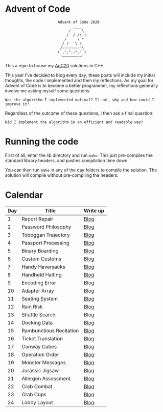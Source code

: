 # Advent of Code


                            Advent of Code 2020
                                   ____
                                 /     \
                                /  / /\ |
                               /     \ *
                              / /   \ \
                             /~~~~~~~~~\
                            ( .",^.-".' )
                             '~~~~~~~~~'



This a repo to house my [AoC20](https://adventofcode.com/) solutions in C++.

This year I’ve decided to blog every day; these posts will include my initial thoughts, the code I implemented and then my reflections. As my goal for Advent of Code is to become a better programmer, my reflections generally involve me asking myself some questions:

    Was the algorithm I implemented optimal? If not, why and how could I improve it?

Regardless of the outcome of these questions, I then ask a final question:

    Did I implement the algorithm in an efficient and readable way?


# Running the code

First of all, enter the lib directory and run `make`. This just pre-compiles the
standard library headers, and pushes compilation time down.

You can then run `make` in any of the day folders to compile the solution. The
solution will compile without pre-compiling the headers.

# Calendar

|   Day   | Title                                         | Write up
| --------|-----------------------------------------------|--------------------------------------------- |
|    1    |  Report Repair                                | [Blog](https://www.ashkelly.co.uk/blog/aoc20d1/)
|    2    |  Password Philosophy                          | [Blog](https://www.ashkelly.co.uk/blog/aoc20d2/)
|    3    |  Toboggan Trajectory                          | [Blog](https://www.ashkelly.co.uk/blog/aoc20d3/)
|    4    |  Passport Processing                          | [Blog](https://www.ashkelly.co.uk/blog/aoc20d4/)
|    5    |  Binary Boarding                              | [Blog](https://www.ashkelly.co.uk/blog/aoc20d5/)
|    6    |  Custom Customs                               | [Blog](https://www.ashkelly.co.uk/blog/aoc20d6/)
|    7    |  Handy Haversacks                             | [Blog](https://www.ashkelly.co.uk/blog/aoc20d7/)
|    8    |  Handheld Halting                             | [Blog](https://www.ashkelly.co.uk/blog/aoc20d8/)
|    9    |  Encoding Error                               | [Blog](https://www.ashkelly.co.uk/blog/aoc20d9/)
|    10   |  Adapter Array                                | [Blog](https://www.ashkelly.co.uk/blog/aoc20d10/)
|    11   |  Seating System                               | [Blog](https://www.ashkelly.co.uk/blog/aoc20d11/)
|    12   |  Rain Risk                                    | [Blog](https://www.ashkelly.co.uk/blog/aoc20d12/)
|    13   |  Shuttle Search                               | [Blog](https://www.ashkelly.co.uk/blog/aoc20d13/)
|    14   |  Docking Data                                 | [Blog](https://www.ashkelly.co.uk/blog/aoc20d14/)
|    15   |  Rambunctious Recitation                      | [Blog](https://www.ashkelly.co.uk/blog/aoc20d15/)
|    16   |  Ticket Translation                           | [Blog](https://www.ashkelly.co.uk/blog/aoc20d16/)
|    17   |  Conway Cubes                                 | [Blog](https://www.ashkelly.co.uk/blog/aoc20d17/)
|    18   |  Operation Order                              | [Blog](https://www.ashkelly.co.uk/blog/aoc20d18/)
|    19   |  Monster Messages                             | [Blog](https://www.ashkelly.co.uk/blog/aoc20d19/)
|    20   |  Jurassic Jigsaw                              | [Blog](https://www.ashkelly.co.uk/blog/aoc20d20/)
|    21   |  Allergen Assessment                          | [Blog](https://www.ashkelly.co.uk/blog/aoc20d21/)
|    22   |  Crab Combat                                  | [Blog](https://www.ashkelly.co.uk/blog/aoc20d22/)
|    23   |  Crab Cups                                    | [Blog](https://www.ashkelly.co.uk/blog/aoc20d23/)
|    24   |  Lobby Layout                                 | [Blog](https://www.ashkelly.co.uk/blog/aoc20d24/)

